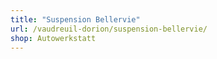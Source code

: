 ```yaml
---
title: "Suspension Bellervie"
url: /vaudreuil-dorion/suspension-bellervie/
shop: Autowerkstatt
---
```

